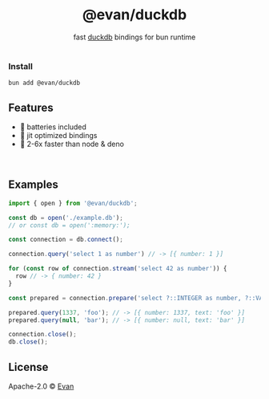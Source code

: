 <h1 align=center>@evan/duckdb</h1>
<div align=center>fast <a href=https://duckdb.org>duckdb</a> bindings for bun runtime</div>

<br />

### Install
`bun add @evan/duckdb`


## Features
- 🔋 batteries included
- 🚀 jit optimized bindings
- 🐇 2-6x faster than node & deno

<br />

## Examples

```js
import { open } from '@evan/duckdb';

const db = open('./example.db');
// or const db = open(':memory:');

const connection = db.connect();

connection.query('select 1 as number') // -> [{ number: 1 }]

for (const row of connection.stream('select 42 as number')) {
  row // -> { number: 42 }
}

const prepared = connection.prepare('select ?::INTEGER as number, ?::VARCHAR as text');

prepared.query(1337, 'foo'); // -> [{ number: 1337, text: 'foo' }]
prepared.query(null, 'bar'); // -> [{ number: null, text: 'bar' }]

connection.close();
db.close();
```

## License

Apache-2.0 © [Evan](https://github.com/evanwashere)